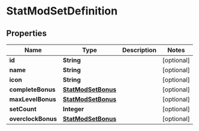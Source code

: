 

# StatModSetDefinition


## Properties

| Name | Type | Description | Notes |
|------------ | ------------- | ------------- | -------------|
|**id** | **String** |  |  [optional] |
|**name** | **String** |  |  [optional] |
|**icon** | **String** |  |  [optional] |
|**completeBonus** | [**StatModSetBonus**](StatModSetBonus.md) |  |  [optional] |
|**maxLevelBonus** | [**StatModSetBonus**](StatModSetBonus.md) |  |  [optional] |
|**setCount** | **Integer** |  |  [optional] |
|**overclockBonus** | [**StatModSetBonus**](StatModSetBonus.md) |  |  [optional] |



